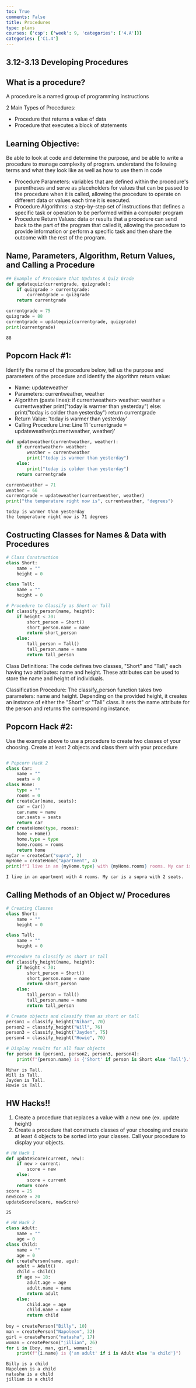```yaml
---
toc: True
comments: False
title: Procedures
type: plans
courses: {'csp': {'week': 9, 'categories': ['4.A']}}
categories: ['C1.4']
---
```


## 3.12-3.13 Developing Procedures

## What is a procedure?

A procedure is a named group of programming instructions

2 Main Types of Procedures:
- Procedure that returns a value of data
- Procedure that executes a block of statements

## Learning Objective:
Be able to look at code and determine the purpose, and be able to write a procedure to manage complexity of program. understand the following terms and what they look like as well as how to use them in code

- Procedure Parameters: variables that are defined within the procedure's parentheses and serve as placeholders for values that can be passed to the procedure when it is called, allowing the procedure to operate on different data or values each time it is executed.
- Procedure Algorithms: a step-by-step set of instructions that defines a specific task or operation to be performed within a computer program
- Procedure Return Values: data or results that a procedure can send back to the part of the program that called it, allowing the procedure to provide information or perform a specific task and then share the outcome with the rest of the program.

## Name, Parameters, Algorithm, Return Values, and Calling a Procedure


```python
## Example of Procedure that Updates A Quiz Grade
def updatequiz(currentgrade, quizgrade):
    if quizgrade > currentgrade:
        currentgrade = quizgrade
    return currentgrade

currentgrade = 75
quizgrade = 88
currentgrade = updatequiz(currentgrade, quizgrade)
print(currentgrade)
```

    88


## Popcorn Hack #1:
Identify the name of the procedure below, tell us the purpose and parameters of the procedure and identify the algorithm return value:

- Name: updateweather
- Parameters: currentweather, weather
- Algorithm (paste lines):     if currentweather> weather:
        weather = currentweather
        print("today is warmer than yesterday")
    else:
        print("today is colder than yesterday")
    return currentgrade
- Return Value: 'today is warmer than yesterday'
- Calling Procedure Line: Line 11 'currentgrade = updateweather(currentweather, weather)'


```python
def updateweather(currentweather, weather):
    if currentweather> weather:
        weather = currentweather
        print("today is warmer than yesterday")
    else:
        print("today is colder than yesterday")
    return currentgrade

currentweather = 71
weather = 66
currentgrade = updateweather(currentweather, weather)
print("the temperature right now is", currentweather, "degrees")
```

    today is warmer than yesterday
    the temperature right now is 71 degrees


## Costructing Classes for Names & Data with Procedures


```python
# Class Construction
class Short:
    name = ""
    height = 0

class Tall:
    name = ""
    height = 0

# Procedure to Classify as Short or Tall
def classify_person(name, height):
    if height < 70:
        short_person = Short()
        short_person.name = name
        return short_person
    else:
        tall_person = Tall()
        tall_person.name = name
        return tall_person
```

Class Definitions: The code defines two classes, "Short" and "Tall," each having two attributes: name and height. These attributes can be used to store the name and height of individuals.

Classification Procedure: The classify_person function takes two parameters: name and height. Depending on the provided height, it creates an instance of either the "Short" or "Tall" class. It sets the name attribute for the person and returns the corresponding instance.

## Popcorn Hack #2:
Use the example above to use a procedure to create two classes of your choosing. Create at least 2 objects and class them with your procedure


```python

```


```python
# Popcorn Hack 2
class Car:
    name = ""
    seats = 0
class Home:
    type = ""
    rooms = 0
def createCar(name, seats):
    car = Car()
    car.name = name
    car.seats = seats
    return car
def createHome(type, rooms):
    home = Home()
    home.type = type
    home.rooms = rooms
    return home
myCar = createCar("supra", 2)
myHome = createHome("apartment", 4)
print(f"I live in an {myHome.type} with {myHome.rooms} rooms. My car is a {myCar.name} with {myCar.seats} seats.")


```

    I live in an apartment with 4 rooms. My car is a supra with 2 seats.


## Calling Methods of an Object w/ Procedures


```python
# Creating Classes
class Short:
    name = ""
    height = 0

class Tall:
    name = ""
    height = 0

#Procedure to classify as short or tall
def classify_height(name, height):
    if height < 70:
        short_person = Short()
        short_person.name = name
        return short_person
    else:
        tall_person = Tall()
        tall_person.name = name
        return tall_person

# Create objects and classify them as short or tall
person1 = classify_height("Nihar", 70)
person2 = classify_height("Will", 76)
person3 = classify_height("Jayden", 75)
person4 = classify_height("Howie", 70)

# Display results for all four objects
for person in [person1, person2, person3, person4]:
    print(f"{person.name} is {'Short' if person is Short else 'Tall'}.")


```

    Nihar is Tall.
    Will is Tall.
    Jayden is Tall.
    Howie is Tall.


## HW Hacks!!
1. Create a procedure that replaces a value with a new one (ex. update height)
2. Create a procedure that constructs classes of your choosing and create at least 4 objects to be sorted into your classes. Call your procedure to display your objects.


```python
# HW Hack 1
def updateScore(current, new):
    if new > current:
        score = new
    else:
        score = current
    return score
score = 25
newScore = 20
updateScore(score, newScore)
```




    25




```python
# HW Hack 2
class Adult:
    name = ""
    age = 0
class Child:
    name = ""
    age = 0    
def createPerson(name, age):
    adult = Adult()
    child = Child()
    if age >= 18:
        adult.age = age
        adult.name = name
        return adult
    else:
        child.age = age
        child.name = name
        return child
        
boy = createPerson("Billy", 10)
man = createPerson("Napoleon", 32)
girl = createPerson("natasha", 17)
woman = createPerson("jillian", 26)
for i in [boy, man, girl, woman]:
    print(f"{i.name} is {'an adult' if i is Adult else 'a child'}")
```

    Billy is a child
    Napoleon is a child
    natasha is a child
    jillian is a child



```python

```
